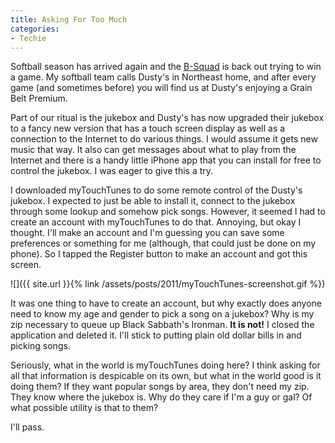 ```yaml
---
title: Asking For Too Much
categories:
- Techie
---
```


Softball season has arrived again and the [B-Squad](http://www.bsquad.org/) is back out trying to win a game. My softball team calls Dusty's in Northeast home, and after every game (and sometimes before) you will find us at Dusty's enjoying a Grain Belt Premium.

Part of our ritual is the jukebox and Dusty's has now upgraded their jukebox to a fancy new version that has a touch screen display as well as a connection to the Internet to do various things. I would assume it gets new music that way. It also can get messages about what to play from the Internet and there is a handy little iPhone app that you can install for free to control the jukebox. I was eager to give this a try.

I downloaded myTouchTunes to do some remote control of the Dusty's jukebox. I expected to just be able to install it, connect to the jukebox through some lookup and somehow pick songs. However, it seemed I had to create an account with myTouchTunes to do that. Annoying, but okay I thought. I'll make an account and I'm guessing you can save some preferences or something for me (although, that could just be done on my phone). So I tapped the Register button to make an account and got this screen.

![]({{ site.url }}{% link /assets/posts/2011/myTouchTunes-screenshot.gif %})

It was one thing to have to create an account, but why exactly does anyone need to know my age and gender to pick a song on a jukebox? Why is my zip necessary to queue up Black Sabbath's Ironman. **It is not!** I closed the application and deleted it. I'll stick to putting plain old dollar bills in and picking songs.

Seriously, what in the world is myTouchTunes doing here? I think asking for all that information is despicable on its own, but what in the world good is it doing them? If they want popular songs by area, they don't need my zip. They know where the jukebox is. Why do they care if I'm a guy or gal? Of what possible utility is that to them?

I'll pass.
